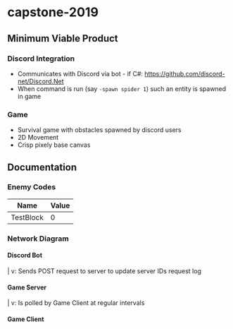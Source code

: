# capstone-2019

## Minimum Viable Product
### Discord Integration
* Communicates with Discord via bot - if C#: https://github.com/discord-net/Discord.Net
* When command is run (say `-spawn spider 1`) such an entity is spawned in game
### Game
* Survival game with obstacles spawned by discord users
* 2D Movement
* Crisp pixely base canvas

## Documentation
### Enemy Codes
| Name      | Value |
|-----------|-------|
| TestBlock | 0     |
### Network Diagram
#### Discord Bot
  |
  v: Sends POST request to server to update server IDs request log
#### Game Server
  |
  v: Is polled by Game Client at regular intervals
#### Game Client
